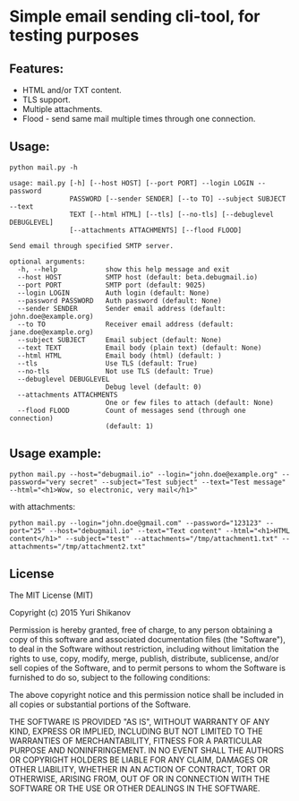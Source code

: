Simple email sending cli-tool, for testing purposes
===================================================

Features:
---------

 -  HTML and/or TXT content.
 -  TLS support.
 -  Multiple attachments.
 -  Flood - send same mail multiple times through one connection.


Usage:
------

    python mail.py -h

```
usage: mail.py [-h] [--host HOST] [--port PORT] --login LOGIN --password
               PASSWORD [--sender SENDER] [--to TO] --subject SUBJECT --text
               TEXT [--html HTML] [--tls] [--no-tls] [--debuglevel DEBUGLEVEL]
               [--attachments ATTACHMENTS] [--flood FLOOD]

Send email through specified SMTP server.

optional arguments:
  -h, --help            show this help message and exit
  --host HOST           SMTP host (default: beta.debugmail.io)
  --port PORT           SMTP port (default: 9025)
  --login LOGIN         Auth login (default: None)
  --password PASSWORD   Auth password (default: None)
  --sender SENDER       Sender email address (default: john.doe@example.org)
  --to TO               Receiver email address (default: jane.doe@example.org)
  --subject SUBJECT     Email subject (default: None)
  --text TEXT           Email body (plain text) (default: None)
  --html HTML           Email body (html) (default: )
  --tls                 Use TLS (default: True)
  --no-tls              Not use TLS (default: True)
  --debuglevel DEBUGLEVEL
                        Debug level (default: 0)
  --attachments ATTACHMENTS
                        One or few files to attach (default: None)
  --flood FLOOD         Count of messages send (through one connection)
                        (default: 1)
```

Usage example:
--------------

```
python mail.py --host="debugmail.io" --login="john.doe@example.org" --password="very secret" --subject="Test subject" --text="Test message" --html="<h1>Wow, so electronic, very mail</h1>"
```

with attachments:

```
python mail.py --login="john.doe@gmail.com" --password="123123" --port="25" --host="debugmail.io" --text="Text content" --html="<h1>HTML content</h1>" --subject="test" --attachments="/tmp/attachment1.txt" --attachments="/tmp/attachment2.txt"
```

License
-------

The MIT License (MIT)

Copyright (c) 2015 Yuri Shikanov

Permission is hereby granted, free of charge, to any person obtaining a copy
of this software and associated documentation files (the "Software"), to deal
in the Software without restriction, including without limitation the rights
to use, copy, modify, merge, publish, distribute, sublicense, and/or sell
copies of the Software, and to permit persons to whom the Software is
furnished to do so, subject to the following conditions:

The above copyright notice and this permission notice shall be included in
all copies or substantial portions of the Software.

THE SOFTWARE IS PROVIDED "AS IS", WITHOUT WARRANTY OF ANY KIND, EXPRESS OR
IMPLIED, INCLUDING BUT NOT LIMITED TO THE WARRANTIES OF MERCHANTABILITY,
FITNESS FOR A PARTICULAR PURPOSE AND NONINFRINGEMENT. IN NO EVENT SHALL THE
AUTHORS OR COPYRIGHT HOLDERS BE LIABLE FOR ANY CLAIM, DAMAGES OR OTHER
LIABILITY, WHETHER IN AN ACTION OF CONTRACT, TORT OR OTHERWISE, ARISING FROM,
OUT OF OR IN CONNECTION WITH THE SOFTWARE OR THE USE OR OTHER DEALINGS IN
THE SOFTWARE.